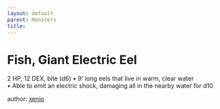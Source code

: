 ```yaml
---
layout: default
parent: Monsters 
title: 
--- 
```

# Fish, Giant Electric Eel
2 HP, 12 DEX, bite (d6)
• 9’ long eels that live in warm, clear water  
• Able to emit an electric shock, damaging all in the nearby water for d10  





author: [xenio](https://xenioinabottle.blogspot.com/2021/02/classic-monsters-for-cairnito-part-1.html) 


